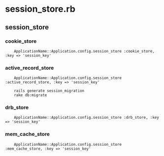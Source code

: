 # session_store.rb
## session_store
### cookie_store

        ApplicationName::Application.config.session_store :cookie_store, :key => 'session_key'

### active_record_store

        ApplicationName::Application.config.session_store :active_record_store, :key => 'session_key'

        rails generate session_migration
        rake db:migrate

### drb_store

        ApplicationName::Application.config.session_store :drb_store, :key => 'session_key'

### mem_cache_store

        ApplicationName::Application.config.session_store :mem_cache_store, :key => 'session_key'
